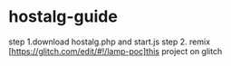 # hostalg-guide
step 1.download hostalg.php and start.js
step 2. remix [https://glitch.com/edit/#!/lamp-poc]this project on glitch
